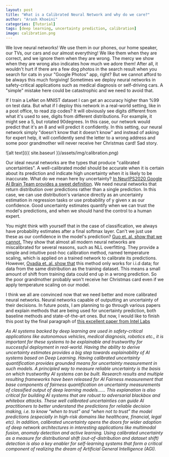 ```yaml
---
layout: post
title: "What is a Calibrated Neural Network and why do we care?"
author: "Arash Khoeini"
categories: [Tutorial]
tags: [deep learning, uncertainty prediction, calibration]
image: calibration.png
---
```

We love neural networks! We use them in our phones, our home speaker, our TVs, our cars and our almost everything! We like them when they are correct, and we ignore them when they are wrong. The mercy we show when they are wrong also indicates how much we adore them! After all, it wouldn't hurt if there are a few dog photos in the search result when you search for cats in your "Google Photos" app, right? But we cannot afford to be always this much forgiving! Sometimes we deploy neural networks in safety-critical applications such as medical diagnosis or self-driving cars. A "simple" mistake here could be catastrophic and we need to avoid that.


If I train a LeNet on MNIST dataset I can get an accuracy higher than %99 on test data. But what if I deploy this network in a real-world setting, like in a post office, to read zip codes? It will obviously see digits different from what it's used to see, digits from different distributions. For example, it might see a 5, but rotated 90degrees. In this case, our network would predict that it's an 8 and will predict it confidently. In this setting, our neural network simply "doesn't know that it doesn't know" and instead of asking for expert help, it will confidently send the letter to a wrong address and some poor grandmother will never receive her Christmas card! Sad story.

![alt text]({{ site.baseurl }}/assets/img/calibration.png)

Our ideal neural networks are the types that produce "calibrated uncertainties". A well-calibrated model should be accurate when it is certain about its prediction and indicate high uncertainty when it is likely to be inaccurate. What do we mean here by uncertainty? [In NeurIPS2020 Google AI Brain Team provides a sweet definition](https://slideslive.com/38935801/practical-uncertainty-estimation-outofdistribution-robustness-in-deep-learning). We need neural networks that return distribution over predictions rather than a single prediction. In this case, we can use distribution's variance directly as an uncertainty estimation in regression tasks or use probability of y given x as our confidence. Good uncertainty estimates quantify when we can trust the model's predictions, and when we should hand the control to a human expert. 

You might think with yourself that in the case of classification, we always have probability estimates after a final softmax layer. Can't we just use these as our confidence in the model's prediction? [Guo et. al. show that we cannot.](https://arxiv.org/pdf/1706.04599.pdf) They show that almost all modern neural networks are miscalibrated for several reasons, such as NLL overfitting. They provide a simple and intuitive post-hoc calibration method, named temperature scaling, which is applied on a trained network to calibrate its predictions. However, [Ovadia et. al. show that](https://arxiv.org/pdf/1906.02530.pdf) this method only works for i.i.d data; for data from the same distribution as the training dataset. This means a small amount of shift from training data could end up in a wrong prediction. So the poor grandmother probably won't receive her Christmas card even if we apply temperature scaling on our model.

I think we all are convinced now that we need better and more calibrated neural networks. Neural networks capable of outputting an uncertainty of their decisions. In future posts, I am planning to go through various papers and explain methods that are being used for uncertainty prediction, both baseline methods and state-of-the-art ones. But now, I would like to finish this post by the final paragraph of [this excellent paper from Intel Labs](https://papers.nips.cc/paper/2020/file/d3d9446802a44259755d38e6d163e820-Paper.pdf)

*As AI systems backed by deep learning are used in safety-critical applications like autonomous vehicles, medical diagnosis, robotics etc., it is important for these systems to be explainable and trustworthy for successful deployment in real-world. Having the ability to derive uncertainty estimates provides a big step towards explainability of AI systems based on Deep Learning. Having calibrated uncertainty quantification provides grounded means for uncertainty measurement in such models. A principled way to measure reliable uncertainty is the basis on which trustworthy AI systems can be built. Research results and multiple resulting frameworks have been released for AI Fairness measurement that base components of fairness quantification on uncertainty measurements of classified output of deep learning models...... This explanation is also critical for building AI systems that are robust to adversarial blackbox and whitebox attacks. These well calibrated uncertainties can guide AI practitioners to better understand the predictions for reliable decision making, i.e. to know “when to trust” and “when not to trust” the model predictions (especially in high-risk domains like healthcare, financial, legal etc). In addition, calibrated uncertainty opens the doors for wider adoption of deep network architectures in interesting applications like multimodal fusion, anomaly detection and active learning. Using calibrated uncertainty as a measure for distributional shift (out-of-distribution and dataset shift) detection is also a key enabler for self-learning systems that form a critical component of realizing the dream of Artificial General Intelligence (AGI).*